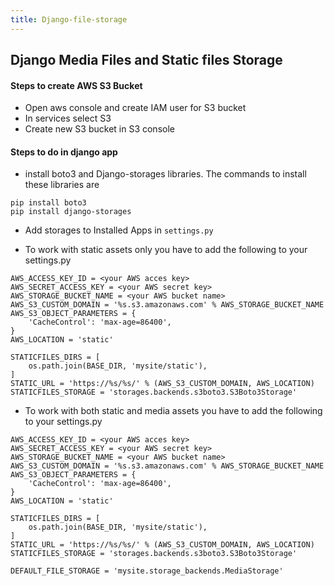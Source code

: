 ```yaml
---
title: Django-file-storage
---
```

## Django Media Files and Static files Storage

#### Steps to create AWS S3 Bucket

* Open aws console and create IAM user for S3 bucket
* In services select S3
* Create new S3 bucket in S3 console

#### Steps to do in django app

* install boto3 and Django-storages libraries. The commands to install these libraries are

```
pip install boto3
pip install django-storages
```
* Add storages to Installed Apps in ```settings.py```

* To work with static assets only you have to add the following to your settings.py

```
AWS_ACCESS_KEY_ID = <your AWS acces key>
AWS_SECRET_ACCESS_KEY = <your AWS secret key>
AWS_STORAGE_BUCKET_NAME = <your AWS bucket name>
AWS_S3_CUSTOM_DOMAIN = '%s.s3.amazonaws.com' % AWS_STORAGE_BUCKET_NAME
AWS_S3_OBJECT_PARAMETERS = {
    'CacheControl': 'max-age=86400',
}
AWS_LOCATION = 'static'

STATICFILES_DIRS = [
    os.path.join(BASE_DIR, 'mysite/static'),
]
STATIC_URL = 'https://%s/%s/' % (AWS_S3_CUSTOM_DOMAIN, AWS_LOCATION)
STATICFILES_STORAGE = 'storages.backends.s3boto3.S3Boto3Storage'

```
* To work with both static and media assets you have to add the following to your settings.py

```
AWS_ACCESS_KEY_ID = <your AWS acces key>
AWS_SECRET_ACCESS_KEY = <your AWS secret key>
AWS_STORAGE_BUCKET_NAME = <your AWS bucket name>
AWS_S3_CUSTOM_DOMAIN = '%s.s3.amazonaws.com' % AWS_STORAGE_BUCKET_NAME
AWS_S3_OBJECT_PARAMETERS = {
    'CacheControl': 'max-age=86400',
}
AWS_LOCATION = 'static'

STATICFILES_DIRS = [
    os.path.join(BASE_DIR, 'mysite/static'),
]
STATIC_URL = 'https://%s/%s/' % (AWS_S3_CUSTOM_DOMAIN, AWS_LOCATION)
STATICFILES_STORAGE = 'storages.backends.s3boto3.S3Boto3Storage'

DEFAULT_FILE_STORAGE = 'mysite.storage_backends.MediaStorage'

```
